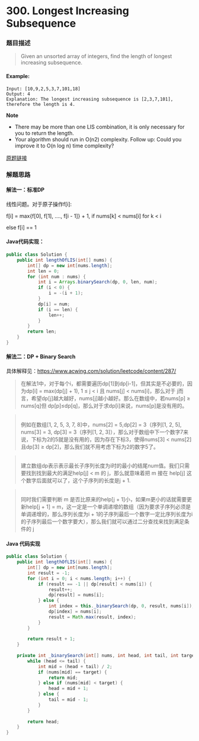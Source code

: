 # 300. Longest Increasing Subsequence

### 题目描述

>Given an unsorted array of integers, find the length of longest increasing subsequence.

#### Example:

    Input: [10,9,2,5,3,7,101,18]
    Output: 4 
    Explanation: The longest increasing subsequence is [2,3,7,101], therefore the length is 4. 
    
**Note**
- There may be more than one LIS combination, it is only necessary for you to return the length.
- Your algorithm should run in O(n2) complexity.
Follow up: Could you improve it to O(n log n) time complexity?

[原题链接](https://leetcode.com/problems/longest-increasing-subsequence/)

### 解题思路
#### 解法一：标准DP
线性问题。对于原子操作f[i]:

f[i] = max{f[0], f[1], ...., f[i - 1]} + 1, if nums[k] < nums[i] for k < i

else f[i] == 1


#### Java代码实现：

```java
public class Solution {
    public int lengthOfLIS(int[] nums) {
        int[] dp = new int[nums.length];
        int len = 0;
        for (int num : nums) {
            int i = Arrays.binarySearch(dp, 0, len, num);
            if (i < 0) {
                i = -(i + 1);
            }
            dp[i] = num;
            if (i == len) {
                len++;
            }
        }
        return len;
    }
}
```
#### 解法二：DP + Binary Search
具体解释见：https://www.acwing.com/solution/leetcode/content/287/

> 在解法1中，对于每个i，都需要遍历dp[1]到dp[i-1]，但其实是不必要的，因为dp[i] = max(dp[j] + 1), 1 ≤ j < i 且 nums[j] < nums[i]，那么对于 j而言，希望dp[j]越大越好，nums[j]越小越好。那么在数组中，若nums[p] ≥ nums[q]但 dp[p]≤dp[q]，那么对于求dp[i]来说，nums[p]是没有用的。

> <br>例如在数组[1, 2, 5, 3, 7, 8]中，nums[2] = 5,dp[2] = 3（序列[1, 2, 5], nums[3] = 3, dp[3] = 3（序列[1, 2, 3]），那么对于数组中下一个数字7来说，下标为2的5就是没有用的，因为存在下标3，使得nums[3] < nums[2]
且dp[3] ≥ dp[2]，那么我们就不用考虑下标为2的数字5了。

> <br>建立数组dp表示表示最长子序列长度为i时的最小的结尾num值。我们只需要找到找到最大的满足help[j] < m 的 j，那么就意味着把 m 接在 help[j] 这个数字后面就可以了，这个子序列的长度是j + 1.

> <br>同时我们需要判断 m 是否比原来的help[j + 1]小，如果m更小的话就需要更新help[j + 1] = m，这一定是一个单调递增的数组（因为要求子序列必须是单调递增的，那么序列长度为i + 1的子序列最后一个数字一定比序列长度为i的子序列最后一个数字要大），那么我们就可以通过二分查找来找到满足条件的 j 

#### Java 代码实现
```java
public class Solution {
    public int lengthOfLIS(int[] nums) {
        int[] dp = new int[nums.length];
        int result = -1;
        for (int i = 0; i < nums.length; i++) {
            if (result == -1 || dp[result] < nums[i]) {
                result++;
                dp[result] = nums[i];
            } else {
                int index = this._binarySearch(dp, 0, result, nums[i]);
                dp[index] = nums[i];
                result = Math.max(result, index);
            }
        }
        
        return result + 1;
    }
    
    private int _binarySearch(int[] nums, int head, int tail, int target) {
        while (head <= tail) {
            int mid = (head + tail) / 2;
            if (nums[mid] == target) {
                return mid;
            } else if (nums[mid] < target) {
                head = mid + 1;
            } else {
                tail = mid - 1;
            }
        }
        
        return head;
    }
}
```
 



